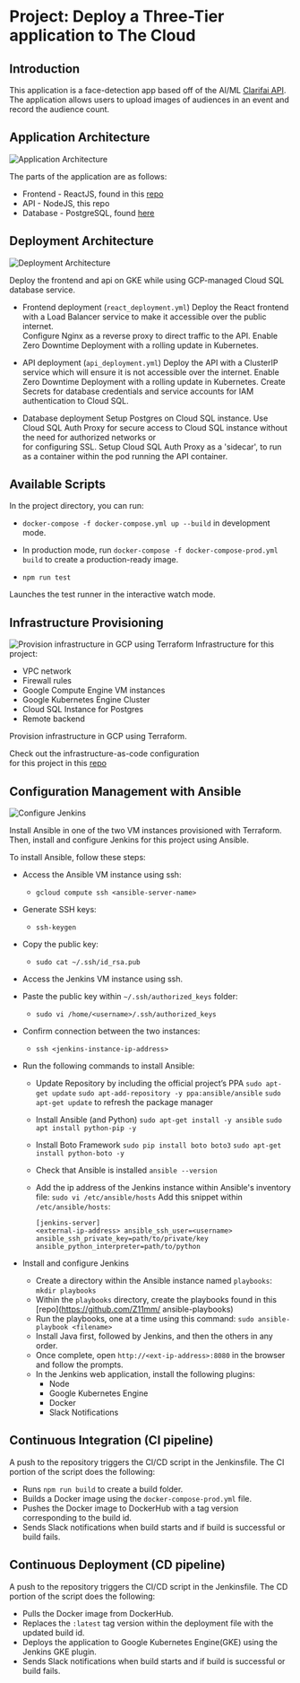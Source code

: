 # Project: Deploy a Three-Tier application to The Cloud

## Introduction
This application is a face-detection app based off of the AI/ML [Clarifai API](https://www.clarifai.com/models/ai-face-detection). The application allows users to upload images of audiences in an event and record the audience count. 

## Application Architecture
![Application Architecture](/assets/images/app-str.png)

The parts of the application are as follows:
* Frontend - ReactJS, found in this [repo](https://github.com/Z11mm/sca-project-c2-app)
* API - NodeJS, this repo
* Database - PostgreSQL, found [here](https://github.com/Z11mm/sca-project-c2-app-api/tree/main/postgres)

## Deployment Architecture
![Deployment Architecture](/assets/images/deploy-str.png)

Deploy the frontend and api on GKE while using GCP-managed Cloud SQL database service.

* Frontend deployment (`react_deployment.yml`)
Deploy the React frontend with a Load Balancer service to make it accessible over the public internet.  
Configure Nginx as a reverse proxy to direct traffic to the API.
Enable Zero Downtime Deployment with a rolling update in Kubernetes.

* API deployment (`api_deployment.yml`)
Deploy the API with a ClusterIP service which will ensure it is not accessible over the internet.
Enable Zero Downtime Deployment with a rolling update in Kubernetes.
Create Secrets for database credentials and service accounts for IAM authentication to Cloud SQL.

* Database deployment
Setup Postgres on Cloud SQL instance.
Use Cloud SQL Auth Proxy for secure access to Cloud SQL instance without the need for authorized networks or  
for configuring SSL.
Setup Cloud SQL Auth Proxy as a 'sidecar', to run as a container within the pod running the API container. 

## Available Scripts

In the project directory, you can run:

* `docker-compose -f docker-compose.yml up --build` in development mode.

* In production mode, run `docker-compose -f docker-compose-prod.yml build` to create a production-ready image.

* `npm run test`

Launches the test runner in the interactive watch mode.  


## Infrastructure Provisioning

![Provision infrastructure in GCP using Terraform](/assets/images/infra-provision.png)
Infrastructure for this project:
* VPC network
* Firewall rules
* Google Compute Engine VM instances
* Google Kubernetes Engine Cluster
* Cloud SQL Instance for Postgres
* Remote backend

Provision infrastructure in GCP using Terraform. 

Check out the infrastructure-as-code configuration  
for this project in this [repo](https://github.com/Z11mm/sca-project-c2-iac)

## Configuration Management with Ansible

![Configure Jenkins](/assets/images/jenkins-config.png)

Install Ansible in one of the two VM instances provisioned with Terraform. Then, install and configure Jenkins for this project using Ansible.

To install Ansible, follow these steps:
* Access the Ansible VM instance using ssh:
    - `gcloud compute ssh <ansible-server-name>`
* Generate SSH keys:
    - `ssh-keygen`
* Copy the public key:
    - `sudo cat ~/.ssh/id_rsa.pub`
* Access the Jenkins VM instance using ssh. 
* Paste the public key within `~/.ssh/authorized_keys` folder:
    - `sudo vi /home/<username>/.ssh/authorized_keys`
* Confirm connection between the two instances:
    - `ssh <jenkins-instance-ip-address>`
* Run the following commands to install Ansible:

    * Update Repository by including the official project’s PPA
     `sudo apt-get update`
     `sudo apt-add-repository -y ppa:ansible/ansible`
     `sudo apt-get update` to refresh the package manager

    * Install Ansible (and Python)
     `sudo apt-get install -y ansible`
     `sudo apt install python-pip -y`

    * Install Boto Framework
     `sudo pip install boto boto3`
     `sudo apt-get install python-boto -y`

    * Check that Ansible is installed
     `ansible --version`

    * Add the ip address of the Jenkins instance within Ansible's inventory file:
     `sudo vi /etc/ansible/hosts`
     Add this snippet within `/etc/ansible/hosts`:
        ```
        [jenkins-server]
        <external-ip-address> ansible_ssh_user=<username> ansible_ssh_private_key=path/to/private/key   ansible_python_interpreter=path/to/python
    
        ```

* Install and configure Jenkins
    - Create a directory within the Ansible instance named `playbooks`:
        `mkdir playbooks`
    - Within the `playbooks` directory, create the playbooks found in this [repo](https://github.com/Z11mm/     ansible-playbooks)
    - Run the playbooks, one at a time using this command:
        `sudo ansible-playbook <filename>`
    - Install Java first, followed by Jenkins, and then the others in any order.
    - Once complete, open `http://<ext-ip-address>:8080` in the browser and follow the prompts.
    - In the Jenkins web application, install the following plugins:
        - Node
        - Google Kubernetes Engine
        - Docker
        - Slack Notifications

## Continuous Integration (CI pipeline)  
A push to the repository triggers the CI/CD script in the Jenkinsfile. The CI portion of the script does the following:
* Runs `npm run build` to create a build folder.
* Builds a Docker image using the `docker-compose-prod.yml` file.
* Pushes the Docker image to DockerHub with a tag version corresponding to the build id.
* Sends Slack notifications when build starts and if build is successful or build fails.


## Continuous Deployment (CD pipeline)
A push to the repository triggers the CI/CD script in the Jenkinsfile. The CD portion of the script does the following:
* Pulls the Docker image from DockerHub.
* Replaces the `:latest` tag version within the deployment file with the updated build id.
* Deploys the application to Google Kubernetes Engine(GKE) using the Jenkins GKE plugin.
* Sends Slack notifications when build starts and if build is successful or build fails.